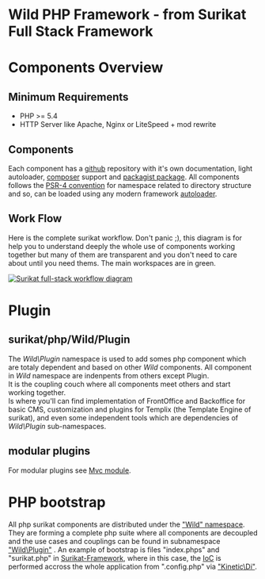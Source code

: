 # Wild PHP Framework - from Surikat Full Stack Framework

Components Overview
===================

Minimum Requirements
--------------------

- PHP >= 5.4
- HTTP Server like Apache, Nginx or LiteSpeed + mod rewrite

Components
----------

 Each component has a [github](https://github.com/surikat?tab=repositories) repository with it's own documentation, light autoloader, [composer](https://getcomposer.org) support and [packagist package](https://packagist.org/users/surikat/packages/). All components follows the [PSR-4 convention](http://www.php-fig.org/psr/psr-4/) for namespace related to directory structure and so, can be loaded using any modern framework [autoloader](Documentation/Autoload).

Work Flow
---------

 Here is the complete surikat workflow. Don't panic ;), this diagram is for help you to understand deeply the whole use of components working together but many of them are transparent and you don't need to care about until you need thems. The main workspaces are in green.

 [ ![Surikat full-stack workflow diagram](http://wildsurikat.com/img/surikat-workflow-diagram.png)](img/surikat-workflow-diagram.png)


 Plugin
=======

surikat/php/Wild/Plugin
-----------------------

 The *Wild\\Plugin* namespace is used to add somes php component which are totaly dependent and based on other *Wild* components. All component in *Wild* namespace are indenpents from others except Plugin.   
It is the coupling couch where all components meet others and start working together.   
Is where you'll can find implementation of FrontOffice and Backoffice for basic CMS, customization and plugins for Templix (the Template Engine of surikat), and even some independent tools which are dependencies of *Wild\\Plugin* sub-namespaces.

modular plugins
---------------

 For modular plugins see [Mvc module](http://wildsurikat.dev/Documentation/Mvc#module).


PHP bootstrap
==============================

 All php surikat components are distributed under the ["Wild" namespace](https://github.com/surikat/Wild). They are forming a complete php suite where all components are decoupled and the use cases and couplings can be found in subnamespace ["Wild\\Plugin"](Documentation/Plugin) .
 An example of bootstrap is files "index.phps" and "surikat.php" in [Surikat-Framework](https://github.com/surikat/surikat/), where in this case, the [IoC](https://en.wikipedia.org/wiki/Inversion_of_control) is performed accross the whole application from ".config.php" via ["Kinetic\\Di"](Documentation/Kinetic).
